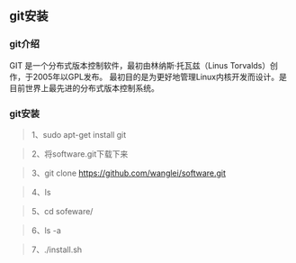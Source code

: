 ## git安装
### git介绍
GIT 是一个分布式版本控制软件，最初由林纳斯·托瓦兹（Linus Torvalds）创作，于2005年以GPL发布。
最初目的是为更好地管理Linux内核开发而设计。是目前世界上最先进的分布式版本控制系统。
### git安装
> 1、sudo apt-get install git

> 2、将software.git下载下来

> 3、git clone https://github.com/wanglei/software.git

> 4、ls

> 5、cd sofeware/

> 6、ls -a

> 7、./install.sh
